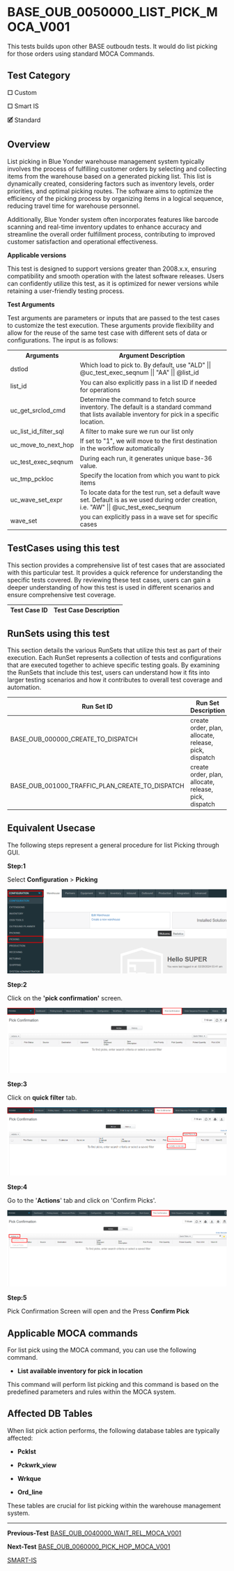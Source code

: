 # **BASE_OUB_0050000_LIST_PICK_MOCA_V001**


<!-- SMART_DOC_GEN_TEST_DESCR - Start -->
This tests builds upon other BASE outboudn tests.  It would do list picking for those orders using standard MOCA Commands.
<!-- SMART_DOC_GEN_TEST_DESCR - End -->

## **Test Category**

**☐** Custom

**☐** Smart IS

**🗹** Standard

## **Overview**

List picking in Blue Yonder warehouse management system typically involves the process of fulfilling customer orders by selecting and collecting items from the warehouse based on a generated picking list. This list is dynamically created, considering factors such as inventory levels, order priorities, and optimal picking routes. The software aims to optimize the efficiency of the picking process by organizing items in a logical sequence, reducing travel time for warehouse personnel.

Additionally, Blue Yonder system often incorporates features like barcode scanning and real-time inventory updates to enhance accuracy and streamline the overall order fulfillment process, contributing to improved customer satisfaction and operational effectiveness.

**Applicable versions**

This test is designed to support versions greater than 2008.x.x, ensuring compatibility and smooth operation with the latest software releases. Users can confidently utilize this test, as it is optimized for newer versions while retaining a user-friendly testing process.

**Test Arguments**

Test arguments are parameters or inputs that are passed to the test
cases to customize the test execution. These arguments provide
flexibility and allow for the reuse of the same test case with different
sets of data or configurations. The input is as follows:


<!-- SMART_DOC_GEN_TEST_ARG - Start -->
<table>
<tr><th>Arguments</th><th>Argument Description</th></tr>
<tr><td>dstlod</td><td>Which load to pick to.  By default, use "ALD" || @uc_test_exec_seqnum || "AA" || @list_id</td></tr>
<tr><td>list_id</td><td>You can also explicitly pass in a list ID if needed for operations</td></tr>
<tr><td>uc_get_srclod_cmd</td><td> Determine the command to fetch source inventory. The default is a standard command that lists available inventory for pick in a specific location.</td></tr>
<tr><td>uc_list_id_filter_sql</td><td>A filter to make sure we run our list only</td></tr>
<tr><td>uc_move_to_next_hop</td><td>If set to "1", we will move to the first destination in the workflow automatically</td></tr>
<tr><td>uc_test_exec_seqnum</td><td>During each run, it generates unique base-36 value.</td></tr>
<tr><td>uc_tmp_pckloc</td><td>Specify the location from which you want to pick items</td></tr>
<tr><td>uc_wave_set_expr</td><td>To locate data for the test run, set a default wave set. Default is as we used during order creation, i.e. "AW" || @uc_test_exec_seqnum</td></tr>
<tr><td>wave_set</td><td>you can explicitly pass in a wave set for specific cases</td></tr>
</table>
<!-- SMART_DOC_GEN_TEST_ARG - End -->

## **TestCases using this test**

This section provides a comprehensive list of test cases that are associated with this particular test. It provides a quick reference for understanding the specific tests covered. By reviewing these test cases, users can gain a deeper understanding of how this test is used in different scenarios and ensure comprehensive test coverage.


<!-- SMART_DOC_GEN_TEST_CASE_USING_THIS - Start -->
| Test Case ID | Test Case Description |
| ------------ | --------------------- |

<!-- SMART_DOC_GEN_TEST_CASE_USING_THIS - End -->

## **RunSets using this test**

This section details the various RunSets that utilize this test as part of their execution. Each RunSet represents a collection of tests and configurations that are executed together to achieve specific testing goals. By examining the RunSets that include this test, users can understand how it fits into larger testing scenarios and how it contributes to overall test coverage and automation.


<!-- SMART_DOC_GEN_RUN_SET_USING_THIS - Start -->
| Run Set ID | Run Set Description |
| ---------- | ------------------- |
| BASE_OUB_000000_CREATE_TO_DISPATCH | create order, plan, allocate, release, pick, dispatch |
| BASE_OUB_001000_TRAFFIC_PLAN_CREATE_TO_DISPATCH | create order, plan, allocate, release, pick, dispatch |

<!-- SMART_DOC_GEN_RUN_SET_USING_THIS - End -->

## **Equivalent Usecase**

The following steps represent a general procedure for list Picking through GUI.

**Step:1**

Select **Configuration** > **Picking**

![](BASE_OUB_0050000_LIST_PICK_MOCA_V001/image1.png)

**Step:2**

Click on the **'pick confirmation'** screen.

![](BASE_OUB_0050000_LIST_PICK_MOCA_V001/image2.png)


**Step:3**

Click on **quick filter** tab.

![](BASE_OUB_0050000_LIST_PICK_MOCA_V001/image3.png)


**Step:4**


Go to the '**Actions**' tab and click on 'Confirm Picks'.

![](BASE_OUB_0050000_LIST_PICK_MOCA_V001/image4.png)


**Step:5**

Pick Confirmation Screen will open and the Press **Confirm Pick**


## **Applicable MOCA commands**

For list pick using the MOCA command, you can use the following command.

-   **List available inventory for pick in location**


This command will perform list picking and this command is based on the predefined parameters and rules within the MOCA system.

## **Affected DB Tables**

When list pick action performs, the following database tables are typically affected:

-   **Pcklst**

-   **Pckwrk_view**

-   **Wrkque**

-   **Ord_line**

These tables are crucial for list picking within the warehouse management system.

---

 **Previous-Test**
 [BASE_OUB_0040000_WAIT_REL_MOCA_V001](./tests_docs/BASE_OUB_0040000_WAIT_REL_MOCA_V001.md)
 
**Next-Test**
  [BASE_OUB_0060000_PICK_HOP_MOCA_V001](./tests_docs/BASE_OUB_0060000_PICK_HOP_MOCA_V001.md)

[SMART-IS](https://www.smart-is.pk) 